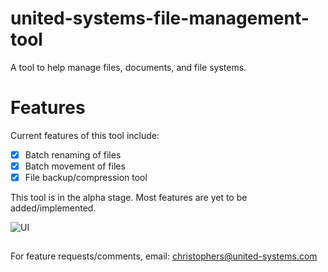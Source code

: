 # united-systems-file-management-tool

A tool to help manage files, documents, and file systems. 

# Features

Current features of this tool include:
- [x] Batch renaming of files
- [x] Batch movement of files
- [x] File backup/compression tool

This tool is in the alpha stage. Most features are yet to be added/implemented. 

![UI](https://imgur.com/qRAKRyr.png)

##

For feature requests/comments, email: christophers@united-systems.com
